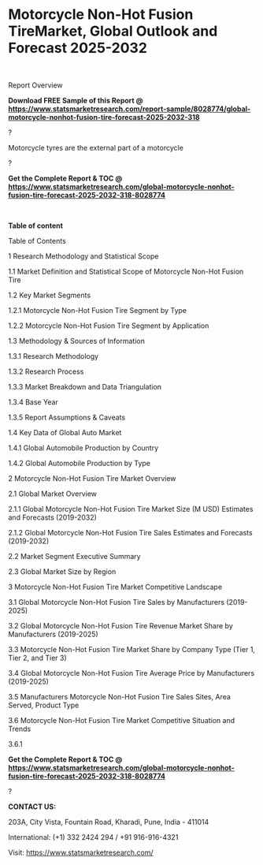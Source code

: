 <h1>Motorcycle Non-Hot Fusion TireMarket, Global Outlook and Forecast 2025-2032</h1><br/><p>Report Overview</p>
 
 
 
 <div><b>Download FREE Sample of this Report @ <a href="https://www.statsmarketresearch.com/download-free-sample/8028774/global-motorcycle-nonhot-fusion-tire-forecast-2025-2032-318">https://www.statsmarketresearch.com/report-sample/8028774/global-motorcycle-nonhot-fusion-tire-forecast-2025-2032-318</a></b></div>
 
 
 
 <p>? </p>
 
 
 
 <p>Motorcycle tyres are the external part of a motorcycle</p>
 
 
 
 <p>? </p>
 
 
 
 <div><b>Get the Complete Report & TOC @ <a href="https://www.statsmarketresearch.com/global-motorcycle-nonhot-fusion-tire-forecast-2025-2032-318-8028774">https://www.statsmarketresearch.com/global-motorcycle-nonhot-fusion-tire-forecast-2025-2032-318-8028774</a></b></div>
 
 
 
 <p><br />
 
 <b>Table of content</b></p>
 
 
 
 <p>Table of Contents<br />
 
 1 Research Methodology and Statistical Scope<br />
 
 1.1 Market Definition and Statistical Scope of Motorcycle Non-Hot Fusion Tire<br />
 
 1.2 Key Market Segments<br />
 
 1.2.1 Motorcycle Non-Hot Fusion Tire Segment by Type<br />
 
 1.2.2 Motorcycle Non-Hot Fusion Tire Segment by Application<br />
 
 1.3 Methodology & Sources of Information<br />
 
 1.3.1 Research Methodology<br />
 
 1.3.2 Research Process<br />
 
 1.3.3 Market Breakdown and Data Triangulation<br />
 
 1.3.4 Base Year<br />
 
 1.3.5 Report Assumptions & Caveats<br />
 
 1.4 Key Data of Global Auto Market<br />
 
 1.4.1 Global Automobile Production by Country<br />
 
 1.4.2 Global Automobile Production by Type<br />
 
 2 Motorcycle Non-Hot Fusion Tire Market Overview<br />
 
 2.1 Global Market Overview<br />
 
 2.1.1 Global Motorcycle Non-Hot Fusion Tire Market Size (M USD) Estimates and Forecasts (2019-2032)<br />
 
 2.1.2 Global Motorcycle Non-Hot Fusion Tire Sales Estimates and Forecasts (2019-2032)<br />
 
 2.2 Market Segment Executive Summary<br />
 
 2.3 Global Market Size by Region<br />
 
 3 Motorcycle Non-Hot Fusion Tire Market Competitive Landscape<br />
 
 3.1 Global Motorcycle Non-Hot Fusion Tire Sales by Manufacturers (2019-2025)<br />
 
 3.2 Global Motorcycle Non-Hot Fusion Tire Revenue Market Share by Manufacturers (2019-2025)<br />
 
 3.3 Motorcycle Non-Hot Fusion Tire Market Share by Company Type (Tier 1, Tier 2, and Tier 3)<br />
 
 3.4 Global Motorcycle Non-Hot Fusion Tire Average Price by Manufacturers (2019-2025)<br />
 
 3.5 Manufacturers Motorcycle Non-Hot Fusion Tire Sales Sites, Area Served, Product Type<br />
 
 3.6 Motorcycle Non-Hot Fusion Tire Market Competitive Situation and Trends<br />
 
 3.6.1</p>
 
 
 
 <div><b>Get the Complete Report & TOC @ <a href="https://www.statsmarketresearch.com/global-motorcycle-nonhot-fusion-tire-forecast-2025-2032-318-8028774">https://www.statsmarketresearch.com/global-motorcycle-nonhot-fusion-tire-forecast-2025-2032-318-8028774</a></b></div>
 
 
 
 <p>? </p>
 
 
 
 <p><b>CONTACT US:</b><br />
 
 203A, City Vista, Fountain Road, Kharadi, Pune, India - 411014<br />
 
 International: (+1) 332 2424 294 / +91 916-916-4321<br />
 
 Visit: <a href="https://www.statsmarketresearch.com/">https://www.statsmarketresearch.com/</a></p>